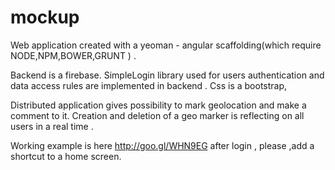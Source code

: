 mockup
======
Web application created with a yeoman  - angular scaffolding(which require   NODE,NPM,BOWER,GRUNT ) .


Backend is a firebase.
SimpleLogin library used for users authentication and data  access  rules are implemented in backend  .
Css is  a bootstrap,


Distributed application gives possibility to mark geolocation and make a comment to it.
Creation and deletion of a geo marker is  reflecting  on all users in a real time .

Working example is here http://goo.gl/WHN9EG
after login , please ,add a shortcut to a home screen.
